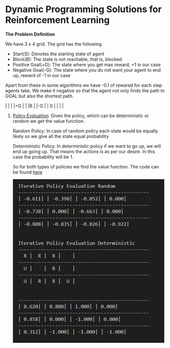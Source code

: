# Dynamic Programming Solutions for Reinforcement Learning

**The Problem Definition**

We have 3 x 4 grid. The grid has the following

- Start(S): Denotes the starting state of agent
- Block(B): The state is not reachable, that is, blocked
- Positive Goal(+G): The state where you get max reward, +1 in our case
- Negative Goal(-G): The state where you do not want your agent to end up, reward of -1 in our case

Apart from these in some algorithms we have -0.1 of rewared for each step agents take. We make it negative so that the agent not only finds the path to GOAL but also the shortest path.

|   |   |   |+G |
|   |B  |   |-G |
| S |   |   |   |

1. [Policy Evaluation](https://github.com/gurjaspalbedi/reinforcement-learning/blob/master/Dynamic-Programming/policyevaluation.py): Given the policy, which can be deterministic or random we get the value function.

    Random Policy: In case of random policy each state would be equally likely so we give all the state equal probability

    Deterministic Policy: In deterministic policy if we want to go up, we will end up going up. That means the actions is as per our desire. In this case the probability will be 1.

    So for both types of policies we find the value function. The code can be found [here](https://github.com/gurjaspalbedi/reinforcement-learning/blob/master/Dynamic-Programming/policyevaluation.py)

    ![Cumulative Average](https://github.com/gurjaspalbedi/reinforcement-learning/blob/master/Dynamic-Programming/iterative_policy_evaluation.JPG?raw=true)


